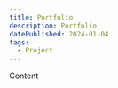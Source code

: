 ```yaml
---
title: Portfolio
description: Portfolio
datePublished: 2024-01-04
tags:
  - Project
---
```


Content
